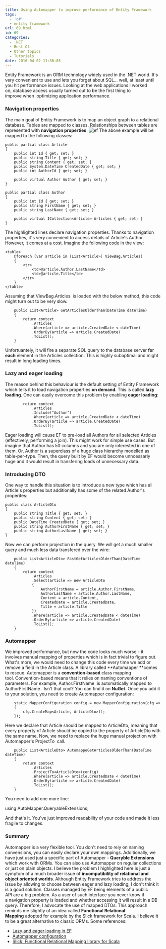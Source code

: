 ```yaml
---
title: Using Automapper to improve performance of Entity Framework
tags:
  - 'c#'
  - entity framework
url: 69.html
id: 69
categories:
  - .NET
  - Best Of
  - Other topics
  - Tutorials
date: 2016-04-02 11:30:03
---
```


Entity Framework is an ORM technology widely used in the .NET world. It's very convenient to use and lets you forget about SQL... well, at least until you hit performance issues. Looking at the web applications I worked on, database access usually turned out to be the first thing to improve when  optimizing application performance.

### Navigation properties

The main goal of Entity Framework is to map an object graph to a relational database. Tables are mapped to classes. Relationships between tables are represented with **navigation properties**. ![ef](http://codewithstyle.info/wp-content/uploads/2016/04/ef-300x191.png) The above example will be mapped to the following classes:

    public partial class Article
    {
        public int Id { get; set; }
        public string Title { get; set; }
        public string Content { get; set; }
        public System.DateTime CreatedDate { get; set; }
        public int AuthorId { get; set; }
    
        public virtual Author Author { get; set; }
    }

    public partial class Author
    {
        public int Id { get; set; }
        public string FirstName { get; set; }
        public string LastName { get; set; }
    
        public virtual ICollection<Article> Articles { get; set; }
    }

The highlighted lines declare navigation properties. Thanks to navigation properties, it's very convenient to access details of Article's Author. However, it comes at a cost. Imagine the following code in the view:

    <table>
        @foreach (var article in (List<Article>) ViewBag.Articles)
        {
            <tr>
                <td>@article.Author.LastName</td>
                <td>@article.Title</td>
            </tr>
        }
    </table>

Assuming that ViewBag.Articles  is loaded with the below method, this code might turn out to be very slow.

        public List<Article> GetArticlesOlderThan(DateTime dateTime)
        {
            return context
                .Articles
                .Where(article => article.CreatedDate < dateTime)
                .OrderBy(article => article.CreatedDate)
                .ToList();
        }

Unfortuantely, it will fire a separate SQL query to the database server **for each** element in the Articles collection. This is highly suboptimal and might result in long loading times.

### Lazy and eager loading

The reason behind this behaviour is the default setting of Entity Framework which tells it to load navigation properties **on demand**. This is called **lazy loading**. One can easily overcome this problem by enabling **eager loading**:

            return context
                .Articles
                .Include("Author")
                .Where(article => article.CreatedDate < dateTime)
                .OrderBy(article => article.CreatedDate)
                .ToList();

Eager loading will cause EF to pre-load all Authors for all selected Articles (effectively, performing a join). This might work for simple use cases. But imagine that Author has 50 columns and you are only interested in one of them. Or, Author is a superclass of a huge class hierarchy modelled as table-per-type. Then, the query built by EF would become unncessarly huge and it would result in transfering loads of unnecessary data.

### Introducing DTO

One way to handle this situation is to introduce a new type which has all Article's properties but additionally has some of the related Author's properites:

    public class ArticleDto
    {
        public string Title { get; set; }
        public string Content { get; set; }
        public DateTime CreatedDate { get; set; }
        public string AuthorFirstName { get; set; }
        public string AuthorLastName { get; set; }
    }

Now we can perform projection in the query. We will get a much smaller query and much less data transfered over the wire:

        public List<ArticleDto> FastGetArticlesOlderThan(DateTime dateTime)
        {
            return context
                .Articles
                .Select(article => new ArticleDto
                {
                    AuthorFirstName = article.Author.FirstName,
                    AuthorLastName = article.Author.LastName,
                    Content = article.Content,
                    CreatedDate = article.CreatedDate,
                    Title = article.Title
                })
                .Where(article => article.CreatedDate < dateTime)
                .OrderBy(article => article.CreatedDate)
                .ToList();
        }

### Automapper

We improved performance, but now the code looks much worse - it involves manual mapping of properties which is in fact trivial to figure out. What's more, we would need to change this code every time we add or remove a field in the Article class. A library called **Automapper **comes to rescue. Automapper is a **convention-based** class mapping tool. Convention-based means that it relies on naming conventions of parameters. For example, Author.FirstName  is automatically mapped to AuthorFirstName . Isn't that cool? You can find it on **NuGet**. Once you add it to your solution, you need to create Automapper configuration:

        static MapperConfiguration config = new MapperConfiguration(cfg =>
        {
            cfg.CreateMap<Article, ArticleDto>();
        });

Here we declare that Article should be mapped to ArticleDto, meaning that every property of Article should be copied to the property of ArticleDto with the same name. Now, we need to replace the huge manual projection with Automapper's ProjectTo  call.

        public List<ArticleDto> AutomappeGetArticlesOlderThan(DateTime dateTime)
        {
            return context
                .Articles
                .ProjectTo<ArticleDto>(config)
                .Where(article => article.CreatedDate < dateTime)
                .OrderBy(article => article.CreatedDate)
                .ToList();
        }

You need to add one more line:

using AutoMapper.QueryableExtensions;

And that's it. You've just improved readability of your code and made it less fragile to changes.

### Summary

Automapper is a very flexible tool. You don't need to rely on naming convensions, you can easily declare your own mappings. Additionally, we have just used just a specific part of Automapper - **Queryble Extensions** which work with ORMs. You can also use Automapper on regular collections or just on plain objects. I believe the problem I highlighted here is just a symptom of a much broader issue of **incompatibility of relational and object oriented worlds**. Although Entity Framework tries to address the issue by allowing to choose between eager and lazy loading, I don't think it is a good solution. Classes managed by EF being elements of a public API are a big problem. As a user of such interface you never know if a navigation property is loaded and whether accessing it will result in a DB query. Therefore, I advocate the use of mapped DTOs. This approach reminds me slightly of an idea called **Functional Relational Mapping** adopted for example by the Slick framework for Scala. I believe it to be a great alternative to classic ORMs. Some references:

*   [Lazy and eager loading in EF](https://msdn.microsoft.com/en-us/data/jj574232.aspx)
*   [Automapper configuration](https://github.com/AutoMapper/AutoMapper/wiki/Configuration)
*   [Slick: Functional Relational Mapping library for Scala](http://slick.typesafe.com/doc/3.1.1/introduction.html)